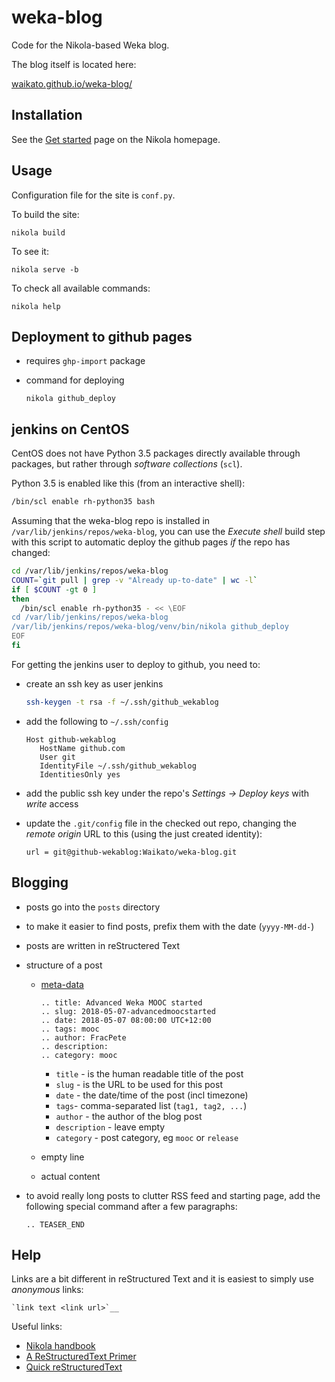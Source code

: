 # weka-blog

Code for the Nikola-based Weka blog.

The blog itself is located here:

[waikato.github.io/weka-blog/](https://waikato.github.io/weka-blog/)


## Installation

See the [Get started](https://getnikola.com/getting-started.html)
page on the Nikola homepage.


## Usage

Configuration file for the site is ``conf.py``.

To build the site:

```
nikola build
```

To see it:

```
nikola serve -b
```

To check all available commands:

```
nikola help
```

## Deployment to github pages

* requires `ghp-import` package
* command for deploying

    ```
    nikola github_deploy
    ```


## jenkins on CentOS

CentOS does not have Python 3.5 packages directly available through packages,
but rather through *software collections* (`scl`). 

Python 3.5 is enabled like this (from an interactive shell):

```bash
/bin/scl enable rh-python35 bash
```

Assuming that the weka-blog repo is installed in `/var/lib/jenkins/repos/weka-blog`, 
you can use the *Execute shell* build step with this script to automatic deploy
the github pages *if* the repo has changed:

```bash
cd /var/lib/jenkins/repos/weka-blog
COUNT=`git pull | grep -v "Already up-to-date" | wc -l`
if [ $COUNT -gt 0 ]
then 
  /bin/scl enable rh-python35 - << \EOF
cd /var/lib/jenkins/repos/weka-blog
/var/lib/jenkins/repos/weka-blog/venv/bin/nikola github_deploy
EOF
fi
```

For getting the jenkins user to deploy to github, you need to:

* create an ssh key as user jenkins

  ```bash
  ssh-keygen -t rsa -f ~/.ssh/github_wekablog
  ```

* add the following to `~/.ssh/config`

  ```
  Host github-wekablog
     HostName github.com
     User git
     IdentityFile ~/.ssh/github_wekablog
     IdentitiesOnly yes
  ```

* add the public ssh key under the repo's *Settings -> Deploy keys* 
  with *write* access

* update the `.git/config` file in the checked out repo, changing the 
  *remote origin* URL to this (using the just created identity):

  ```
  url = git@github-wekablog:Waikato/weka-blog.git
  ```


## Blogging

* posts go into the `posts` directory
* to make it easier to find posts, prefix them with the date (`yyyy-MM-dd-`)
* posts are written in reStructered Text
* structure of a post

  * [meta-data](https://www.getnikola.com/handbook.html#metadata-fields)

    ```
    .. title: Advanced Weka MOOC started
    .. slug: 2018-05-07-advancedmoocstarted
    .. date: 2018-05-07 08:00:00 UTC+12:00
    .. tags: mooc
    .. author: FracPete
    .. description:
    .. category: mooc
    ```

    * `title` - is the human readable title of the post
    * `slug` - is the URL to be used for this post
    * `date` - the date/time of the post (incl timezone)
    * `tags`- comma-separated list (`tag1, tag2, ...`)
    * `author` - the author of the blog post
    * `description` - leave empty
    * `category` - post category, eg `mooc` or `release`

  * empty line
  * actual content

* to avoid really long posts to clutter RSS feed and starting page, 
  add the following special command after a few paragraphs:

  ```
  .. TEASER_END
  ```


## Help

Links are a bit different in reStructured Text and it is easiest to simply
use *anonymous* links:

```
`link text <link url>`__
```

Useful links:

* [Nikola handbook](https://www.getnikola.com/handbook.html)
* [A ReStructuredText Primer](http://docutils.sourceforge.net/docs/user/rst/quickstart.html)
* [Quick reStructuredText](http://docutils.sourceforge.net/docs/user/rst/quickref.html)

